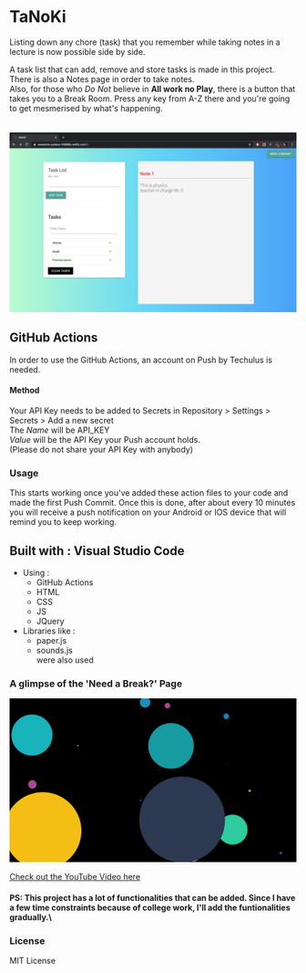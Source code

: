 # TaNoKi
Listing down any chore (task) that you remember while taking notes in a lecture is now possible side by side.

A task list that can add, remove and store tasks is made in this project.\
There is also a Notes page in order to take notes.\
Also, for those who _Do Not_ believe in **All work no Play**, there is a button that takes you to a Break Room. Press any key from A-Z there and you're going to get mesmerised by what's happening.
\
\
\
![](tanoki_ss.png)

## GitHub Actions
In order to use the GitHub Actions, an account on Push by Techulus is needed.

#### Method
Your API Key needs to be added to Secrets in Repository > Settings > Secrets > Add a new secret \
The _Name_ will be API_KEY \
_Value_ will be the API Key your Push account holds. \
(Please do not share your API Key with anybody)

### Usage
This starts working once you've added these action files to your code and made the first Push Commit. Once this is done, after about every 10 minutes you will receive a push notification on your Android or IOS device that will remind you to keep working. 


## Built with : Visual Studio Code
* Using : 
  - GitHub Actions
  - HTML
  - CSS
  - JS
  - JQuery
* Libraries like :
  - paper.js
  - sounds.js\
  were also used

### A glimpse of the 'Need a Break?' Page
![](TaNoKi_patatap_ss.png)

[Check out the YouTube Video here](https://youtu.be/CCund6BqcVI "TaNoKi Video")

#### PS: This project has a lot of functionalities that can be added. Since I have a few time constraints because of college work, I'll add the funtionalities gradually.\

### License
MIT License

